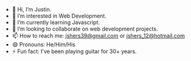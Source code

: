 - 👋 Hi, I’m Justin.
- 👀 I’m interested in Web Development.
- 🌱 I’m currently learning Javascript.
- 💞️ I’m looking to collaborate on web development projects.
- 📫 How to reach me: jshers39@gmail.com or jshers_12@hotmail.com
- 😄 Pronouns: He/Him/His
- ⚡ Fun fact: I've been playing guitar for 30+ years.

<!---
DonAugustine/DonAugustine is a ✨ special ✨ repository because its `README.md` (this file) appears on your GitHub profile.
You can click the Preview link to take a look at your changes.
--->
